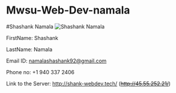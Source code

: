 # Mwsu-Web-Dev-namala

#Shashank Namala
![Shashank Namala](http://i66.tinypic.com/11lio09.jpg)

FirstName: Shashank 

LastName: Namala 

Email ID: namalashashank92@gmail.com

Phone no: +1 940 337 2406

Link to the Server: http://shank-webdev.tech/  (~~http://45.55.252.21/~~)
